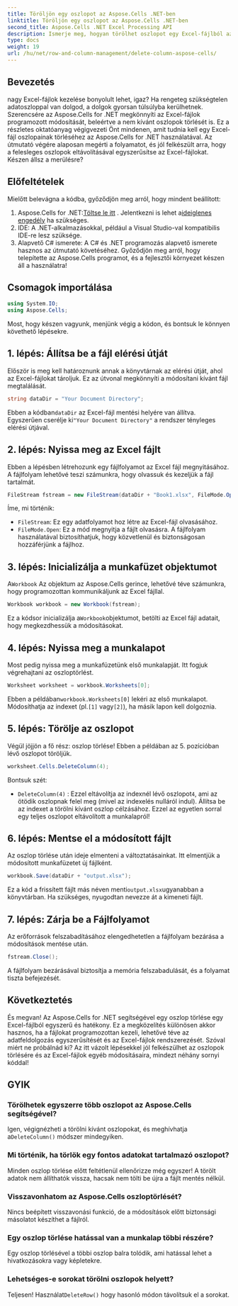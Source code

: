 ```yaml
---
title: Töröljön egy oszlopot az Aspose.Cells .NET-ben
linktitle: Töröljön egy oszlopot az Aspose.Cells .NET-ben
second_title: Aspose.Cells .NET Excel Processing API
description: Ismerje meg, hogyan törölhet oszlopot egy Excel-fájlból az Aspose.Cells for .NET segítségével. Kövesse részletes, lépésenkénti útmutatónkat az Excel-fájl módosításainak egyszerűsítéséhez.
type: docs
weight: 19
url: /hu/net/row-and-column-management/delete-column-aspose-cells/
---
```

## Bevezetés
nagy Excel-fájlok kezelése bonyolult lehet, igaz? Ha rengeteg szükségtelen adatoszloppal van dolgod, a dolgok gyorsan túlsúlyba kerülhetnek. Szerencsére az Aspose.Cells for .NET megkönnyíti az Excel-fájlok programozott módosítását, beleértve a nem kívánt oszlopok törlését is. Ez a részletes oktatóanyag végigvezeti Önt mindenen, amit tudnia kell egy Excel-fájl oszlopainak törléséhez az Aspose.Cells for .NET használatával.
Az útmutató végére alaposan megérti a folyamatot, és jól felkészült arra, hogy a felesleges oszlopok eltávolításával egyszerűsítse az Excel-fájlokat. Készen állsz a merülésre?
## Előfeltételek
Mielőtt belevágna a kódba, győződjön meg arról, hogy mindent beállított:
1.  Aspose.Cells for .NET:[Töltse le itt](https://releases.aspose.com/cells/net/) . Jelentkezni is lehet a[ideiglenes engedély](https://purchase.aspose.com/temporary-license/) ha szükséges.
2. IDE: A .NET-alkalmazásokkal, például a Visual Studio-val kompatibilis IDE-re lesz szüksége.
3. Alapvető C# ismerete: A C# és .NET programozás alapvető ismerete hasznos az útmutató követéséhez.
Győződjön meg arról, hogy telepítette az Aspose.Cells programot, és a fejlesztői környezet készen áll a használatra!
## Csomagok importálása
```csharp
using System.IO;
using Aspose.Cells;
```
Most, hogy készen vagyunk, menjünk végig a kódon, és bontsuk le könnyen követhető lépésekre.
## 1. lépés: Állítsa be a fájl elérési útját
Először is meg kell határoznunk annak a könyvtárnak az elérési útját, ahol az Excel-fájlokat tároljuk. Ez az útvonal megkönnyíti a módosítani kívánt fájl megtalálását.
```csharp
string dataDir = "Your Document Directory";
```
 Ebben a kódban`dataDir` az Excel-fájl mentési helyére van állítva. Egyszerűen cserélje ki`"Your Document Directory"` a rendszer tényleges elérési útjával.
## 2. lépés: Nyissa meg az Excel fájlt
Ebben a lépésben létrehozunk egy fájlfolyamot az Excel fájl megnyitásához. A fájlfolyam lehetővé teszi számunkra, hogy olvassuk és kezeljük a fájl tartalmát.
```csharp
FileStream fstream = new FileStream(dataDir + "Book1.xlsx", FileMode.Open);
```
Íme, mi történik:
- `FileStream`: Ez egy adatfolyamot hoz létre az Excel-fájl olvasásához.
- `FileMode.Open`: Ez a mód megnyitja a fájlt olvasásra.
A fájlfolyam használatával biztosíthatjuk, hogy közvetlenül és biztonságosan hozzáférjünk a fájlhoz.
## 3. lépés: Inicializálja a munkafüzet objektumot
 A`Workbook` Az objektum az Aspose.Cells gerince, lehetővé téve számunkra, hogy programozottan kommunikáljunk az Excel fájllal.
```csharp
Workbook workbook = new Workbook(fstream);
```
 Ez a kódsor inicializálja a`Workbook`objektumot, betölti az Excel fájl adatait, hogy megkezdhessük a módosításokat.
## 4. lépés: Nyissa meg a munkalapot
Most pedig nyissa meg a munkafüzetünk első munkalapját. Itt fogjuk végrehajtani az oszloptörlést.
```csharp
Worksheet worksheet = workbook.Worksheets[0];
```
 Ebben a példában`workbook.Worksheets[0]` lekéri az első munkalapot. Módosíthatja az indexet (pl.`[1]` vagy`[2]`), ha másik lapon kell dolgoznia.
## 5. lépés: Törölje az oszlopot
Végül jöjjön a fő rész: oszlop törlése! Ebben a példában az 5. pozícióban lévő oszlopot töröljük.
```csharp
worksheet.Cells.DeleteColumn(4);
```
Bontsuk szét:
- `DeleteColumn(4)` : Ezzel eltávolítja az indexnél lévő oszlopot`4`, ami az ötödik oszlopnak felel meg (mivel az indexelés nulláról indul). Állítsa be az indexet a törölni kívánt oszlop célzásához.
Ezzel az egyetlen sorral egy teljes oszlopot eltávolított a munkalapról!
## 6. lépés: Mentse el a módosított fájlt
Az oszlop törlése után ideje elmenteni a változtatásainkat. Itt elmentjük a módosított munkafüzetet új fájlként.
```csharp
workbook.Save(dataDir + "output.xlsx");
```
 Ez a kód a frissített fájlt más néven menti`output.xlsx`ugyanabban a könyvtárban. Ha szükséges, nyugodtan nevezze át a kimeneti fájlt.
## 7. lépés: Zárja be a Fájlfolyamot
Az erőforrások felszabadításához elengedhetetlen a fájlfolyam bezárása a módosítások mentése után.
```csharp
fstream.Close();
```
A fájlfolyam bezárásával biztosítja a memória felszabadulását, és a folyamat tiszta befejezését.
## Következtetés
És megvan! Az Aspose.Cells for .NET segítségével egy oszlop törlése egy Excel-fájlból egyszerű és hatékony. Ez a megközelítés különösen akkor hasznos, ha a fájlokat programozottan kezeli, lehetővé téve az adatfeldolgozás egyszerűsítését és az Excel-fájlok rendszerezését. 
Szóval miért ne próbálnád ki? Az itt vázolt lépésekkel jól felkészülhet az oszlopok törlésére és az Excel-fájlok egyéb módosításaira, mindezt néhány sornyi kóddal!
## GYIK
### Törölhetek egyszerre több oszlopot az Aspose.Cells segítségével?  
 Igen, végignézheti a törölni kívánt oszlopokat, és meghívhatja a`DeleteColumn()` módszer mindegyiken.
### Mi történik, ha törlök egy fontos adatokat tartalmazó oszlopot?  
Minden oszlop törlése előtt feltétlenül ellenőrizze még egyszer! A törölt adatok nem állíthatók vissza, hacsak nem tölti be újra a fájlt mentés nélkül.
### Visszavonhatom az Aspose.Cells oszloptörlését?  
Nincs beépített visszavonási funkció, de a módosítások előtt biztonsági másolatot készíthet a fájlról.
### Egy oszlop törlése hatással van a munkalap többi részére?  
Egy oszlop törlésével a többi oszlop balra tolódik, ami hatással lehet a hivatkozásokra vagy képletekre.
### Lehetséges-e sorokat törölni oszlopok helyett?  
 Teljesen! Használat`DeleteRow()` hogy hasonló módon távolítsuk el a sorokat.